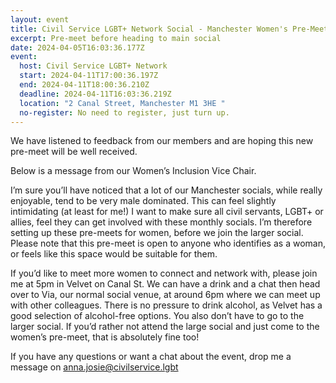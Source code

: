 ```yaml
---
layout: event
title: Civil Service LGBT+ Network Social - Manchester Women's Pre-Meet - April 2024
excerpt: Pre-meet before heading to main social
date: 2024-04-05T16:03:36.177Z
event:
  host: Civil Service LGBT+ Network
  start: 2024-04-11T17:00:36.197Z
  end: 2024-04-11T18:00:36.210Z
  deadline: 2024-04-11T16:03:36.219Z
  location: "2 Canal Street, Manchester M1 3HE "
  no-register: No need to register, just turn up.
---
```

We have listened to feedback from our members and are hoping this new pre-meet will be well received.

Below is a message from our Women’s Inclusion Vice Chair.

I’m sure you’ll have noticed that a lot of our Manchester socials, while really enjoyable, tend to be very male dominated. This can feel slightly intimidating (at least for me!) I want to make sure all civil servants, LGBT+ or allies, feel they can get involved with these monthly socials. I’m therefore setting up these pre-meets for women, before we join the larger social. Please note that this pre-meet is open to anyone who identifies as a woman, or feels like this space would be suitable for them.

If you’d like to meet more women to connect and network with, please join me at 5pm in Velvet on Canal St. We can have a drink and a chat then head over to Via, our normal social venue, at around 6pm where we can meet up with other colleagues. There is no pressure to drink alcohol, as Velvet has a good selection of alcohol-free options. You also don’t have to go to the larger social. If you’d rather not attend the large social and just come to the women’s pre-meet, that is absolutely fine too!

If you have any questions or want a chat about the event, drop me a message on anna.josie@civilservice.lgbt